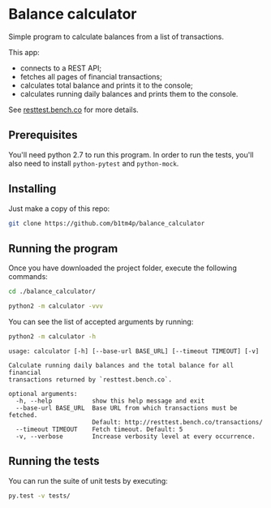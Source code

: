 # Balance calculator
Simple program to calculate balances from a list of transactions.

This app:
- connects to a REST API;
- fetches all pages of financial transactions;
- calculates total balance and prints it to the console;
- calculates running daily balances and prints them to the console.

See [resttest.bench.co](http://resttest.bench.co/) for more details.

## Prerequisites

You'll need python 2.7 to run this program.
In order to run the tests, you'll also need to install `python-pytest` and
`python-mock`.

## Installing

Just make a copy of this repo:

```sh
git clone https://github.com/b1tm4p/balance_calculator
```

## Running the program

Once you have downloaded the project folder, execute the following commands:

```sh
cd ./balance_calculator/

python2 -m calculator -vvv
```

You can see the list of accepted arguments by running:
```sh
python2 -m calculator -h
```
```
usage: calculator [-h] [--base-url BASE_URL] [--timeout TIMEOUT] [-v]

Calculate running daily balances and the total balance for all financial
transactions returned by `resttest.bench.co`.

optional arguments:
  -h, --help           show this help message and exit
  --base-url BASE_URL  Base URL from which transactions must be fetched.
                       Default: http://resttest.bench.co/transactions/
  --timeout TIMEOUT    Fetch timeout. Default: 5
  -v, --verbose        Increase verbosity level at every occurrence.
```

## Running the tests

You can run the suite of unit tests by executing:
```sh
py.test -v tests/
```
